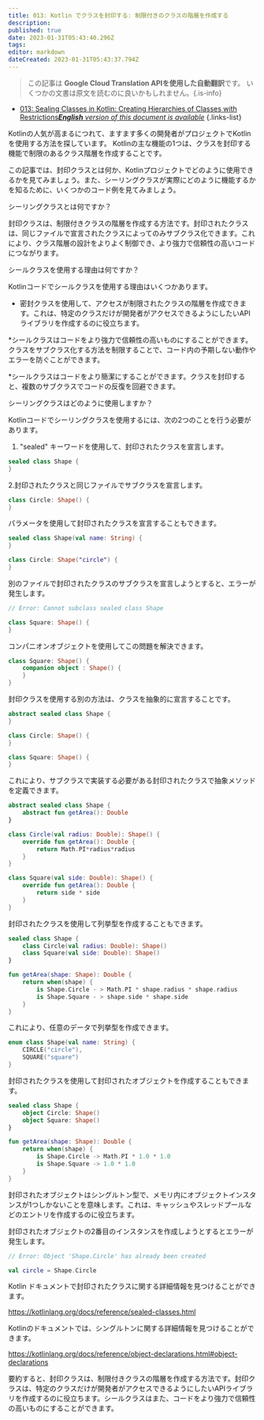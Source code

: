 ```yaml
---
title: 013: Kotlin でクラスを封印する: 制限付きのクラスの階層を作成する
description: 
published: true
date: 2023-01-31T05:43:40.296Z
tags: 
editor: markdown
dateCreated: 2023-01-31T05:43:37.794Z
---
```


> この記事は **Google Cloud Translation APIを使用した自動翻訳**です。
いくつかの文書は原文を読むのに良いかもしれません。{.is-info}
- [013: Sealing Classes in Kotlin: Creating Hierarchies of Classes with Restrictions***English** version of this document is available*](/en/Knowledge-base/Kotlin/Learning/013-sealing-classes-in-kotlin-creating-hierarchies-of-classes-with-restrictions)
{.links-list}


Kotlinの人気が高まるにつれて、ますます多くの開発者がプロジェクトでKotlinを使用する方法を探しています。 Kotlinの主な機能の1つは、クラスを封印する機能で制限のあるクラス階層を作成することです。

この記事では、封印クラスとは何か、Kotlinプロジェクトでどのように使用できるかを見てみましょう。また、シーリングクラスが実際にどのように機能するかを知るために、いくつかのコード例を見てみましょう。

シーリングクラスとは何ですか？

封印クラスは、制限付きクラスの階層を作成する方法です。封印されたクラスは、同じファイルで宣言されたクラスによってのみサブクラス化できます。これにより、クラス階層の設計をよりよく制御でき、より強力で信頼性の高いコードにつながります。

シールクラスを使用する理由は何ですか？

Kotlinコードでシールクラスを使用する理由はいくつかあります。

* 密封クラスを使用して、アクセスが制限されたクラスの階層を作成できます。これは、特定のクラスだけが開発者がアクセスできるようにしたいAPIライブラリを作成するのに役立ちます。

*シールクラスはコードをより強力で信頼性の高いものにすることができます。クラスをサブクラス化する方法を制限することで、コード内の予期しない動作やエラーを防ぐことができます。

*シールクラスはコードをより簡潔にすることができます。クラスを封印すると、複数のサブクラスでコードの反復を回避できます。

シーリングクラスはどのように使用しますか？

Kotlinコードでシーリングクラスを使用するには、次の2つのことを行う必要があります。

1. "sealed" キーワードを使用して、封印されたクラスを宣言します。

```kotlin
sealed class Shape {
}
```

2.封印されたクラスと同じファイルでサブクラスを宣言します。

```kotlin
class Circle: Shape() {
}
```

パラメータを使用して封印されたクラスを宣言することもできます。

```kotlin
sealed class Shape(val name: String) {
}

class Circle: Shape("circle") {
}
```

別のファイルで封印されたクラスのサブクラスを宣言しようとすると、エラーが発生します。

```kotlin
// Error: Cannot subclass sealed class Shape

class Square: Shape() {
}
```

コンパニオンオブジェクトを使用してこの問題を解決できます。

```kotlin
class Square: Shape() {
    companion object : Shape() {
    }
}
```

封印クラスを使用する別の方法は、クラスを抽象的に宣言することです。

```kotlin
abstract sealed class Shape {
}

class Circle: Shape() {
}

class Square: Shape() {
}
```

これにより、サブクラスで実装する必要がある封印されたクラスで抽象メソッドを定義できます。

```kotlin
abstract sealed class Shape {
    abstract fun getArea(): Double
}

class Circle(val radius: Double): Shape() {
    override fun getArea(): Double {
        return Math.PI*radius*radius
    }
}

class Square(val side: Double): Shape() {
    override fun getArea(): Double {
        return side * side
    }
}
```

封印されたクラスを使用して列挙型を作成することもできます。

```kotlin
sealed class Shape {
    class Circle(val radius: Double): Shape()
    class Square(val side: Double): Shape()
}

fun getArea(shape: Shape): Double {
    return when(shape) {
        is Shape.Circle - > Math.PI * shape.radius * shape.radius
        is Shape.Square - > shape.side * shape.side
    }
}
```

これにより、任意のデータで列挙型を作成できます。

```kotlin
enum class Shape(val name: String) {
    CIRCLE("circle"),
    SQUARE("square")
}
```

封印されたクラスを使用して封印されたオブジェクトを作成することもできます。

```kotlin
sealed class Shape {
    object Circle: Shape()
    object Square: Shape()
}

fun getArea(shape: Shape): Double {
    return when(shape) {
        is Shape.Circle -> Math.PI * 1.0 * 1.0
        is Shape.Square -> 1.0 * 1.0
    }
}
```

封印されたオブジェクトはシングルトン型で、メモリ内にオブジェクトインスタンスが1つしかないことを意味します。これは、キャッシュやスレッドプールなどのエントリを作成するのに役立ちます。

封印されたオブジェクトの2番目のインスタンスを作成しようとするとエラーが発生します。

```kotlin
// Error: Object 'Shape.Circle' has already been created

val circle = Shape.Circle
```

Kotlin ドキュメントで封印されたクラスに関する詳細情報を見つけることができます。

https://kotlinlang.org/docs/reference/sealed-classes.html

Kotlinのドキュメントでは、シングルトンに関する詳細情報を見つけることができます。

https://kotlinlang.org/docs/reference/object-declarations.html#object-declarations

要約すると、封印クラスは、制限付きクラスの階層を作成する方法です。封印クラスは、特定のクラスだけが開発者がアクセスできるようにしたいAPIライブラリを作成するのに役立ちます。シールクラスはまた、コードをより強力で信頼性の高いものにすることができます。